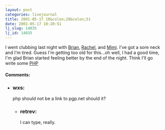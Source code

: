 ```yaml
---
layout: post
categories: livejournal
title: 2001-05-17 10&colon;20&colon;51
date: 2001-05-17 10:20:51
lj_slug: 14035
lj_id: 14035
---
```

I went clubbing last night with [Brian](http://www.livejournal.com/users/fishslayer), [Rachel](http://www.livejournal.com/users/fuzzybunny), and [Mimi](http://www.livejournal.com/users/gemineyemimi). I've got a sore neck and I'm tired. Guess I'm getting too old for this...oh well, I had a good time, I'm glad Brian started feeling better by the end of the night. Think I'll go write some [PHP](http://www.php.net)


<div id="comments"><h4>Comments:</h4><div class="lj-comments"><ul>
<li><h3>wxs: </h3>
<a id="comment-8"></a>
<p>php should not be a link to pgp.net should it?</p>
<ul>
<li><h3>retrev: </h3>
<a id="comment-9"></a>
<p>I can type, really.</p>
</li>
</ul>
</li>
</ul></div></div>
